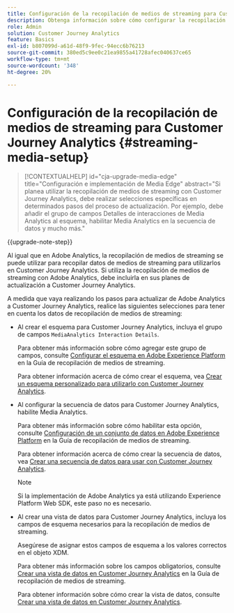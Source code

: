 ```yaml
---
title: Configuración de la recopilación de medios de streaming para Customer Journey Analytics
description: Obtenga información sobre cómo configurar la recopilación de medios de streaming para Customer Journey Analytics
role: Admin
solution: Customer Journey Analytics
feature: Basics
exl-id: b807099d-a61d-48f9-9fec-94ecc6b76213
source-git-commit: 380ed5c9ee0c21ea9855a41728afec040637ce65
workflow-type: tm+mt
source-wordcount: '348'
ht-degree: 20%

---
```


# Configuración de la recopilación de medios de streaming para Customer Journey Analytics {#streaming-media-setup}

<!-- markdownlint-disable MD034 -->

>[!CONTEXTUALHELP]
>id="cja-upgrade-media-edge"
>title="Configuración e implementación de Media Edge"
>abstract="Si planea utilizar la recopilación de medios de streaming con Customer Journey Analytics, debe realizar selecciones específicas en determinados pasos del proceso de actualización. Por ejemplo, debe añadir el grupo de campos Detalles de interacciones de Media Analytics al esquema, habilitar Media Analytics en la secuencia de datos y mucho más."

<!-- markdownlint-enable MD034 -->

{{upgrade-note-step}}

Al igual que en Adobe Analytics, la recopilación de medios de streaming se puede utilizar para recopilar datos de medios de streaming para utilizarlos en Customer Journey Analytics. Si utiliza la recopilación de medios de streaming con Adobe Analytics, debe incluirla en sus planes de actualización a Customer Journey Analytics.

A medida que vaya realizando los pasos para actualizar de Adobe Analytics a Customer Journey Analytics, realice las siguientes selecciones para tener en cuenta los datos de recopilación de medios de streaming:

* Al crear el esquema para Customer Journey Analytics, incluya el grupo de campos `MediaAnalytics Interaction Details`.

  Para obtener más información sobre cómo agregar este grupo de campos, consulte [Configurar el esquema en Adobe Experience Platform](https://experienceleague.adobe.com/en/docs/media-analytics/using/implementation/edge-recommended/media-edge-sdk/implementation-edge#set-up-the-schema-in-adobe-experience-platform) en la Guía de recopilación de medios de streaming.

  Para obtener información acerca de cómo crear el esquema, vea [Crear un esquema personalizado para utilizarlo con Customer Journey Analytics](/help/getting-started/cja-upgrade/cja-upgrade-schema-create.md).

* Al configurar la secuencia de datos para Customer Journey Analytics, habilite Media Analytics.

  Para obtener más información sobre cómo habilitar esta opción, consulte [Configuración de un conjunto de datos en Adobe Experience Platform](https://experienceleague.adobe.com/en/docs/media-analytics/using/implementation/edge-recommended/media-edge-sdk/implementation-edge#configure-a-datastream-in-adobe-experience-platform) en la Guía de recopilación de medios de streaming.

  Para obtener información acerca de cómo crear la secuencia de datos, vea [Crear una secuencia de datos para usar con Customer Journey Analytics](/help/getting-started/cja-upgrade/cja-upgrade-datastream.md).

  >[!NOTE]
  >
  >Si la implementación de Adobe Analytics ya está utilizando Experience Platform Web SDK, este paso no es necesario.

* Al crear una vista de datos para Customer Journey Analytics, incluya los campos de esquema necesarios para la recopilación de medios de streaming.

  Asegúrese de asignar estos campos de esquema a los valores correctos en el objeto XDM.

  Para obtener más información sobre los campos obligatorios, consulte [Crear una vista de datos en Customer Journey Analytics](/help/getting-started/cja-upgrade/cja-upgrade-dataview.md) en la Guía de recopilación de medios de streaming.

  Para obtener información sobre cómo crear la vista de datos, consulte [Crear una vista de datos en Customer Journey Analytics](/help/getting-started/cja-upgrade/cja-upgrade-dataview.md).

<!--

------------------

The steps for implementing the Streaming Media Collection in Customer Journey Analytics differ depending on your current Streaming Media Collection implementation in Adobe Analytics. 

Streaming Media Collection can be implemented in Adobe Analytics in either of the following ways:

* [Edge Network implementations for the Streaming Media Collection](#edge-network-implementations)

* [Adobe Analytics-only implementations for the Streaming Media Collection](#adobe-analytics-only-implementations)

For more information about the differences between these implementation methods, see [Implement the Streaming Media Collection](https://experienceleague.adobe.com/en/docs/media-analytics/using/implementation/overview) in the Streaming Media Collection Guide.

## Edge Network implementations for the Streaming Media Collection

If the Streaming Media Collection is [implemented using the Edge Network in your Adobe Analytics implementation](https://experienceleague.adobe.com/en/docs/media-analytics/using/implementation/overview#edge-implementation-methods), this means that some steps that are required to upgrade the Streaming Media Collection to Customer Journey Analytics have already been completed as part of your Adobe Analytics implementation. Following are the completed steps:

* [Set up the schema in Adobe Experience Platform](https://experienceleague.adobe.com/en/docs/media-analytics/using/implementation/edge-recommended/media-edge-sdk/implementation-edge#set-up-the-schema-in-adobe-experience-platform)

* [Create a dataset in Adobe Experience Platform](https://experienceleague.adobe.com/en/docs/media-analytics/using/implementation/edge-recommended/media-edge-sdk/implementation-edge#create-a-dataset-in-adobe-experience-platform)

* [Configure a datastream in Adobe Experience Platform](https://experienceleague.adobe.com/en/docs/media-analytics/using/implementation/edge-recommended/media-edge-sdk/implementation-edge#configure-a-datastream-in-adobe-experience-platform)

The following additional steps need to be completed as part of the upgrade to Customer Journey Analytics:

>[!NOTE]
>
>As you complete the Customer Journey Analytics upgrade steps, make sure you use the schema, dataset, and datastream from your Streaming Media Collection implementation in Adobe Analytics.

* [Create a connection in Customer Journey Analytics](/help/getting-started/cja-upgrade/cja-upgrade-connection.md)

* [Create a data view in Customer Journey Analytics](/help/getting-started/cja-upgrade/cja-upgrade-dataview.md)


## Adobe Analytics-only implementations for the Streaming Media Collection

If the Streaming Media Collection is [implemented using an Adobe Analytics-only implementation in your Adobe Analytics environment](https://experienceleague.adobe.com/en/docs/media-analytics/using/implementation/overview#adobe-analytics-only-implementation-methods), this means that Streaming Media data is not yet going to Edge Network. 

As you create the schema, dataset, datastream, connection, and data view as part of your upgrade from Adobe Analytics to Customer Journey Analytics, make the following selections to account for Streaming Media Collection data:

* When creating the schema for Customer Journey Analytics, include the `MediaAnalytics Interaction Details` field group.

  For more information about adding this field group, see [Set up the schema in Adobe Experience Platform](https://experienceleague.adobe.com/en/docs/media-analytics/using/implementation/edge-recommended/media-edge-sdk/implementation-edge#set-up-the-schema-in-adobe-experience-platform) in the Streaming Media Collection Guide.

  For information about creating the schema, see [Create a custom schema to use with Customer Journey Analytics](/help/getting-started/cja-upgrade/cja-upgrade-schema-create.md).

* When configuring the datastream for Customer Journey Analytics, enable Media Analytics. 

  For more information about enabling this option, see [Configure a datastream in Adobe Experience Platform](https://experienceleague.adobe.com/en/docs/media-analytics/using/implementation/edge-recommended/media-edge-sdk/implementation-edge#configure-a-datastream-in-adobe-experience-platform) in the Streaming Media Collection Guide.

  For information about creating the datastream, see [Create a datastream to use with Customer Journey Analytics](/help/getting-started/cja-upgrade/cja-upgrade-datastream.md).

* When creating a data view for Customer Journey Analytics, include the required schema fields for the Streaming Media Collection.

  Make sure you map these schema fieldds to the correct values in the XDM object.

  For more information about the required fields, see [Create a data view in Customer Journey Analytics](/help/getting-started/cja-upgrade/cja-upgrade-dataview.md) in the Streaming Media Collection Guide.

  For information about creating the data view, see [Create a data view in Customer Journey Analytics](/help/getting-started/cja-upgrade/cja-upgrade-dataview.md).

  -->
